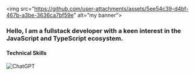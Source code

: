 <img src="https://github.com/user-attachments/assets/5ee54c39-d4bf-467b-a3be-3636ca7bf59e" alt=”my banner”>

<h3>Hello, I am a fullstack developer with a keen interest in the JavaScript and TypeScript ecosystem.</h3>

<h4>Technical Skills</h4>

![ChatGPT](https://img.shields.io/badge/chatGPT-74aa9c?style=for-the-badge&logo=openai&logoColor=white)
